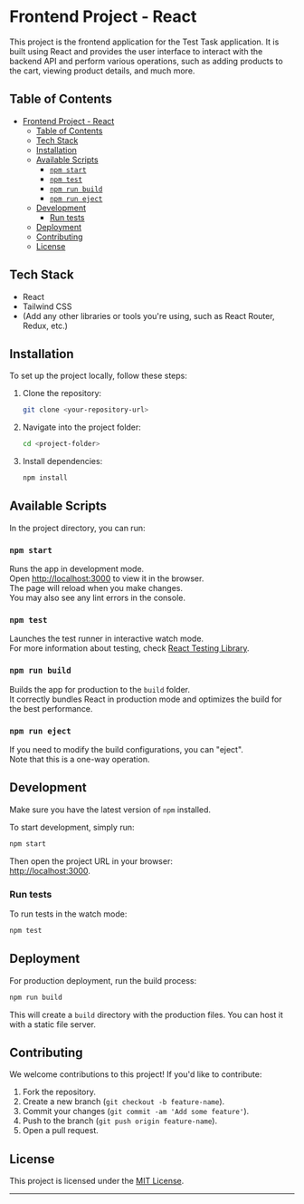 
# Frontend Project - React

This project is the frontend application for the Test Task application. It is built using React and provides the user interface to interact with the backend API and perform various operations, such as adding products to the cart, viewing product details, and much more.

## Table of Contents
- [Frontend Project - React](#frontend-project---react)
  - [Table of Contents](#table-of-contents)
  - [Tech Stack](#tech-stack)
  - [Installation](#installation)
  - [Available Scripts](#available-scripts)
    - [`npm start`](#npm-start)
    - [`npm test`](#npm-test)
    - [`npm run build`](#npm-run-build)
    - [`npm run eject`](#npm-run-eject)
  - [Development](#development)
    - [Run tests](#run-tests)
  - [Deployment](#deployment)
  - [Contributing](#contributing)
  - [License](#license)

## Tech Stack

- React
- Tailwind CSS
- (Add any other libraries or tools you're using, such as React Router, Redux, etc.)

## Installation

To set up the project locally, follow these steps:

1. Clone the repository:
    ```bash
    git clone <your-repository-url>
    ```

2. Navigate into the project folder:
    ```bash
    cd <project-folder>
    ```

3. Install dependencies:
    ```bash
    npm install
    ```

## Available Scripts

In the project directory, you can run:

### `npm start`

Runs the app in development mode.  
Open [http://localhost:3000](http://localhost:3000) to view it in the browser.  
The page will reload when you make changes.  
You may also see any lint errors in the console.

### `npm test`

Launches the test runner in interactive watch mode.  
For more information about testing, check [React Testing Library](https://testing-library.com/).

### `npm run build`

Builds the app for production to the `build` folder.  
It correctly bundles React in production mode and optimizes the build for the best performance.

### `npm run eject`

If you need to modify the build configurations, you can "eject".  
Note that this is a one-way operation.

## Development

Make sure you have the latest version of `npm` installed.

To start development, simply run:
```bash
npm start
```
Then open the project URL in your browser:  
[http://localhost:3000](http://localhost:3000).

### Run tests

To run tests in the watch mode:
```bash
npm test
```

## Deployment

For production deployment, run the build process:
```bash
npm run build
```

This will create a `build` directory with the production files. You can host it with a static file server.

## Contributing

We welcome contributions to this project! If you'd like to contribute:

1. Fork the repository.
2. Create a new branch (`git checkout -b feature-name`).
3. Commit your changes (`git commit -am 'Add some feature'`).
4. Push to the branch (`git push origin feature-name`).
5. Open a pull request.

## License

This project is licensed under the [MIT License](https://opensource.org/licenses/MIT).

---